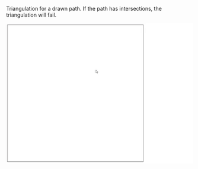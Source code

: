 Triangulation for a drawn path. If the path has intersections, the triangulation will fail.

![Screenshot](./screenshot.gif)